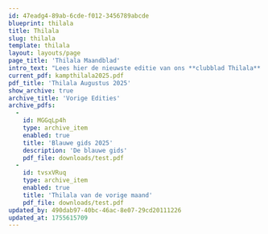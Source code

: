 ```yaml
---
id: 47eadg4-89ab-6cde-f012-3456789abcde
blueprint: thilala
title: Thilala
slug: thilala
template: thilala
layout: layouts/page
page_title: 'Thilala Maandblad'
intro_text: "Lees hier de nieuwste editie van ons **clubblad Thilala**. Ontdek verhalen van onze **scouts**, foto's van **activiteiten** en alle nieuwtjes van de groep."
current_pdf: kampthilala2025.pdf
pdf_title: 'Thilala Augustus 2025'
show_archive: true
archive_title: 'Vorige Edities'
archive_pdfs:
  -
    id: MGGqLp4h
    type: archive_item
    enabled: true
    title: 'Blauwe gids 2025'
    description: 'De blauwe gids'
    pdf_file: downloads/test.pdf
  -
    id: tvsxVRuq
    type: archive_item
    enabled: true
    title: 'Thilala van de vorige maand'
    pdf_file: downloads/test.pdf
updated_by: 490dab97-40bc-46ac-8e07-29cd20111226
updated_at: 1755615709
---
```

